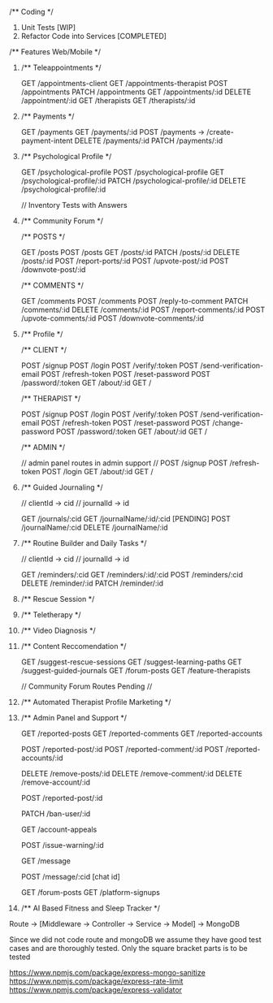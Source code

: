 /** Coding */
1. Unit Tests [WIP]
2. Refactor Code into Services [COMPLETED]

/** Features Web/Mobile */
1. /** Teleappointments */ 
    
    GET  /appointments-client
    GET /appointments-therapist
    POST /appointments
    PATCH /appointments
    GET  /appointments/:id
    DELETE /appointment/:id
    GET /therapists
    GET /therapists/:id

2. /** Payments */

    GET /payments
    GET /payments/:id
    POST /payments ->  /create-payment-intent
    DELETE /payments/:id
    PATCH /payments/:id

3. /** Psychological Profile */ 

    GET /psychological-profile
    POST /psychological-profile
    GET /psychological-profile/:id
    PATCH /psychological-profile/:id
    DELETE /psychological-profile/:id

    // Inventory Tests with Answers

4. /** Community Forum */ 
    
    /** POSTS */
    
    GET /posts
    POST /posts
    GET /posts/:id
    PATCH /posts/:id
    DELETE /posts/:id
    POST /report-ports/:id
    POST /upvote-post/:id
    POST /downvote-post/:id 

    /** COMMENTS */
    
    GET /comments
    POST /comments
    POST /reply-to-comment
    PATCH /comments/:id
    DELETE /comments/:id
    POST /report-comments/:id
    POST /upvote-comments/:id
    POST /downvote-comments/:id

5. /** Profile */  

    /** CLIENT */

    POST /signup
    POST /login
    POST /verify/:token
    POST /send-verification-email
    POST /refresh-token
    POST /reset-password
    POST /password/:token
    GET /about/:id
    GET /

    /** THERAPIST */

    POST /signup
    POST /login
    POST /verify/:token
    POST /send-verification-email
    POST /refresh-token
    POST /reset-password
    POST /change-password
    POST /password/:token
    GET /about/:id
    GET /
    

    /** ADMIN */

    // admin panel routes in admin support //
    POST /signup
    POST /refresh-token
    POST /login
    GET /about/:id
    GET / 

6.  /** Guided Journaling */

    // clientId -> cid
    // journalId -> id

    GET /journals/:cid
    GET /journalName/:id/:cid [PENDING]
    POST /journalName/:cid
    DELETE /journalName/:id


7. /** Routine Builder and Daily Tasks */

    // clientId -> cid
    // journalId -> id

    GET  /reminders/:cid
    GET  /reminders/:id/:cid
    POST /reminders/:cid
    DELETE /reminder/:id
    PATCH /reminder/:id


8. /** Rescue Session */

9. /** Teletherapy */

10. /** Video Diagnosis */

11. /** Content Reccomendation */

    GET /suggest-rescue-sessions
    GET /suggest-learning-paths
    GET /suggest-guided-journals
    GET /forum-posts
    GET /feature-therapists

    // Community Forum Routes Pending //


12. /** Automated Therapist Profile Marketing */

13. /** Admin Panel and Support */

    GET /reported-posts
    GET /reported-comments
    GET /reported-accounts

    POST /reported-post/:id
    POST /reported-comment/:id
    POST /reported-accounts/:id

    DELETE /remove-posts/:id
    DELETE /remove-comment/:id
    DELETE /remove-account/:id

    POST /reported-post/:id

    PATCH /ban-user/:id

    GET /account-appeals

    POST /issue-warning/:id

    GET /message

    POST /message/:cid [chat id]

    GET /forum-posts
    GET /platform-signups

14. /** AI Based Fitness and Sleep Tracker */



Route -> [Middleware -> Controller -> Service -> Model] -> MongoDB

Since we did not code route and mongoDB 
we assume they have good test cases
and are thoroughly tested. Only the 
square bracket parts is to be tested



https://www.npmjs.com/package/express-mongo-sanitize
https://www.npmjs.com/package/express-rate-limit
https://www.npmjs.com/package/express-validator
